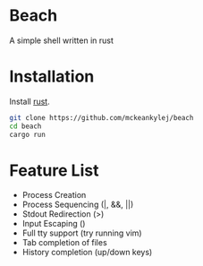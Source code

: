 # Beach
A simple shell written in rust
# Installation
Install [rust](https://www.rust-lang.org/en-US/install.html).
```bash
git clone https://github.com/mckeankylej/beach
cd beach
cargo run
```
# Feature List
- Process Creation
- Process Sequencing (|, &&, ||)
- Stdout Redirection (>)
- Input Escaping (\)
- Full tty support (try running vim)
- Tab completion of files
- History completion (up/down keys)